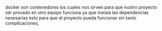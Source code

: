 docker son contenedores los cuales nos sirven para que nustro proyecto ser provado en otro equipo funciona ya que instala las dependencias nesesarias esto para que el proyecto pueda funcionar sin tanto complicaciones, 
